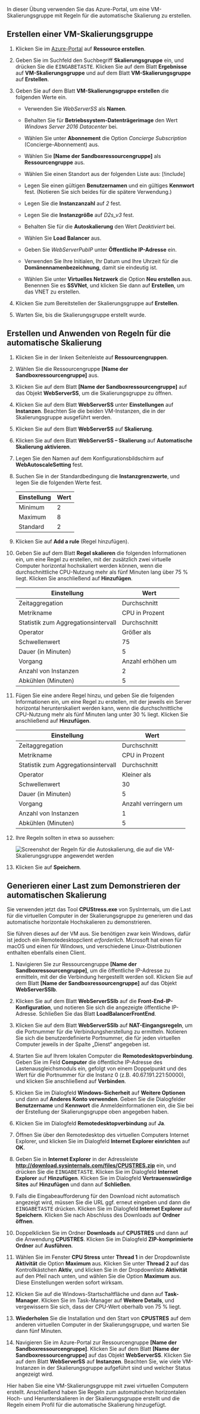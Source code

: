 In dieser Übung verwenden Sie das Azure-Portal, um eine VM-Skalierungsgruppe mit Regeln für die automatische Skalierung zu erstellen.

## <a name="create-a-virtual-machine-scale-set"></a>Erstellen einer VM-Skalierungsgruppe

1. Klicken Sie im [Azure-Portal](https://portal.azure.com/learn.docs.microsoft.com?azure-portal=true) auf **Ressource erstellen**.

1. Geben Sie im Suchfeld den Suchbegriff **Skalierungsgruppe** ein, und drücken Sie die <kbd>EINGABETASTE</kbd>. Klicken Sie auf dem Blatt **Ergebnisse** auf **VM-Skalierungsgruppe** und auf dem Blatt **VM-Skalierungsgruppe** auf **Erstellen**.

1. Geben Sie auf dem Blatt **VM-Skalierungsgruppe erstellen** die folgenden Werte ein.
    - Verwenden Sie _WebServerSS_ als **Namen**.
    - Behalten Sie für **Betriebssystem-Datenträgerimage** den Wert _Windows Server 2016 Datacenter_ bei.
    - Wählen Sie unter **Abonnement** die Option _Concierge Subscription_ (Concierge-Abonnement) aus.
    - Wählen Sie **<rgn>[Name der Sandboxressourcengruppe]</rgn>** als **Ressourcengruppe** aus.
    - Wählen Sie einen Standort aus der folgenden Liste aus: [!include[](../../../includes/azure-sandbox-regions-note-friendly.md)]

    - Legen Sie einen gültigen **Benutzernamen** und ein gültiges **Kennwort** fest. (Notieren Sie sich beides für die spätere Verwendung.)
    - Legen Sie die **Instanzanzahl** auf _2_ fest.
    - Legen Sie die **Instanzgröße** auf _D2s_v3_ fest.
    - Behalten Sie für die **Autoskalierung** den Wert _Deaktiviert_ bei.
    - Wählen Sie **Load Balancer** aus.
    - Geben Sie _WebServerPubIP_ unter **Öffentliche IP-Adresse** ein.
    - Verwenden Sie Ihre Initialen, Ihr Datum und Ihre Uhrzeit für die **Domänennamenbezeichnung**, damit sie eindeutig ist.
    - Wählen Sie unter **Virtuelles Netzwerk** die Option **Neu erstellen** aus. Benennen Sie es **SSVNet**, und klicken Sie dann auf **Erstellen**, um das VNET zu erstellen.

1. Klicken Sie zum Bereitstellen der Skalierungsgruppe auf **Erstellen**.

1. Warten Sie, bis die Skalierungsgruppe erstellt wurde.

## <a name="create-and-apply-autoscale-rules"></a>Erstellen und Anwenden von Regeln für die automatische Skalierung

1. Klicken Sie in der linken Seitenleiste auf **Ressourcengruppen**.

1. Wählen Sie die Ressourcengruppe **<rgn>[Name der Sandboxressourcengruppe]</rgn>** aus.

1. Klicken Sie auf dem Blatt **<rgn>[Name der Sandboxressourcengruppe]</rgn>** auf das Objekt **WebServerSS**, um die Skalierungsgruppe zu öffnen.

1. Klicken Sie auf dem Blatt **WebServerSS** unter **Einstellungen** auf **Instanzen**. Beachten Sie die beiden VM-Instanzen, die in der Skalierungsgruppe ausgeführt werden.

1. Klicken Sie auf dem Blatt **WebServerSS** auf **Skalierung**.

1. Klicken Sie auf dem Blatt **WebServerSS – Skalierung** auf **Automatische Skalierung aktivieren**.

1. Legen Sie den Namen auf dem Konfigurationsbildschirm auf **WebAutoscaleSetting** fest.

1. Suchen Sie in der Standardbedingung die **Instanzgrenzwerte**, und legen Sie die folgenden Werte fest.

    |Einstellung|Wert|
    |---|---|
    |Minimum|2|
    |Maximum|8|
    |Standard|2|

1. Klicken Sie auf **Add a rule** (Regel hinzufügen).

1. Geben Sie auf dem Blatt **Regel skalieren** die folgenden Informationen ein, um eine Regel zu erstellen, mit der zusätzlich zwei virtuelle Computer horizontal hochskaliert werden können, wenn die durchschnittliche CPU-Nutzung mehr als fünf Minuten lang über 75 % liegt. Klicken Sie anschließend auf **Hinzufügen**.

    |Einstellung|Wert|
    |---|---|
    |Zeitaggregation|Durchschnitt|
    |Metrikname|CPU in Prozent|
    |Statistik zum Aggregationsintervall|Durchschnitt|
    |Operator|Größer als|
    |Schwellenwert|75|
    |Dauer (in Minuten)|5|
    |Vorgang|Anzahl erhöhen um|
    |Anzahl von Instanzen|2|
    |Abkühlen (Minuten)|5|

1. Fügen Sie eine andere Regel hinzu, und geben Sie die folgenden Informationen ein, um eine Regel zu erstellen, mit der jeweils ein Server horizontal herunterskaliert werden kann, wenn die durchschnittliche CPU-Nutzung mehr als fünf Minuten lang unter 30 % liegt. Klicken Sie anschließend auf **Hinzufügen**.

    |Einstellung|Wert|
    |---|---|
    |Zeitaggregation|Durchschnitt|
    |Metrikname|CPU in Prozent|
    |Statistik zum Aggregationsintervall|Durchschnitt|
    |Operator|Kleiner als|
    |Schwellenwert|30|
    |Dauer (in Minuten)|5|
    |Vorgang|Anzahl verringern um|
    |Anzahl von Instanzen|1|
    |Abkühlen (Minuten)|5|

1. Ihre Regeln sollten in etwa so aussehen:

    ![Screenshot der Regeln für die Autoskalierung, die auf die VM-Skalierungsgruppe angewendet werden](../media/5-scale-rules.png)

1. Klicken Sie auf **Speichern**.

## <a name="generate-load-to-demonstrate-autoscaling"></a>Generieren einer Last zum Demonstrieren der automatischen Skalierung

Sie verwenden jetzt das Tool **CPUStress.exe** von SysInternals, um die Last für die virtuellen Computer in der Skalierungsgruppe zu generieren und das automatische horizontale Hochskalieren zu demonstrieren.

Sie führen dieses auf der VM aus. Sie benötigen zwar kein Windows, dafür ist jedoch ein Remotedesktopclient _erforderlich_. Microsoft hat einen für macOS und einen für Windows, und verschiedene Linux-Distributionen enthalten ebenfalls einen Client.

1. Navigieren Sie zur Ressourcengruppe **<rgn>[Name der Sandboxressourcengruppe]</rgn>**, um die öffentliche IP-Adresse zu ermitteln, mit der die Verbindung hergestellt werden soll. Klicken Sie auf dem Blatt **<rgn>[Name der Sandboxressourcengruppe]</rgn>** auf das Objekt **WebServerSSlb**.

1. Klicken Sie auf dem Blatt **WebServerSSlb** auf die **Front-End-IP-Konfiguration**, und notieren Sie sich die angezeigte öffentliche IP-Adresse. Schließen Sie das Blatt **LoadBalancerFrontEnd**.

1. Klicken Sie auf dem Blatt **WebServerSSlb** auf **NAT-Eingangsregeln**, um die Portnummer für die Verbindungsherstellung zu ermitteln. Notieren Sie sich die benutzerdefinierte Portnummer, die für jeden virtuellen Computer jeweils in der Spalte „Dienst“ angegeben ist.

1. Starten Sie auf Ihrem lokalen Computer die **Remotedesktopverbindung**. Geben Sie im Feld **Computer** die öffentliche IP-Adresse des Lastenausgleichsmoduls ein, gefolgt von einem Doppelpunkt und des Wert für die Portnummer für die Instanz 0 (z.B. 40.67.191.221:50000), und klicken Sie anschließend auf **Verbinden**.

1. Klicken Sie im Dialogfeld **Windows-Sicherheit** auf **Weitere Optionen** und dann auf **Anderes Konto verwenden**. Geben Sie die Dialogfelder **Benutzername** und **Kennwort** die Anmeldeinformationen ein, die Sie bei der Erstellung der Skalierungsgruppe oben angegeben haben.

1. Klicken Sie im Dialogfeld **Remotedesktopverbindung** auf **Ja**.

1. Öffnen Sie über den Remotedesktop des virtuellen Computers Internet Explorer, und klicken Sie im Dialogfeld **Internet Explorer einrichten** auf **OK**.

1. Geben Sie in **Internet Explorer** in der Adressleiste **http://download.sysinternals.com/files/CPUSTRES.zip** ein, und drücken Sie die <kbd>EINGABETASTE</kbd>. Klicken Sie im Dialogfeld **Internet Explorer** auf **Hinzufügen**. Klicken Sie im Dialogfeld **Vertrauenswürdige Sites** auf **Hinzufügen** und dann auf **Schließen**.

1. Falls die Eingabeaufforderung für den Download nicht automatisch angezeigt wird, müssen Sie die URL ggf. erneut eingeben und dann die <kbd>EINGABETASTE</kbd> drücken. Klicken Sie im Dialogfeld **Internet Explorer** auf **Speichern**. Klicken Sie nach Abschluss des Downloads auf **Ordner öffnen**.

1. Doppelklicken Sie im Ordner **Downloads** auf **CPUSTRES** und dann auf die Anwendung **CPUSTRES**. Klicken Sie im Dialogfeld **ZIP-komprimierte Ordner** auf **Ausführen**.

1. Wählen Sie im Fenster **CPU Stress** unter **Thread 1** in der Dropdownliste **Aktivität** die Option **Maximum** aus. Klicken Sie unter **Thread 2** auf das Kontrollkästchen **Aktiv**, und klicken Sie in der Dropdownliste **Aktivität** auf den Pfeil nach unten, und wählen Sie die Option **Maximum** aus. Diese Einstellungen werden sofort wirksam.

1. Klicken Sie auf die Windows-Startschaltfläche und dann auf **Task-Manager**. Klicken Sie im Task-Manager auf **Weitere Details**, und vergewissern Sie sich, dass der CPU-Wert oberhalb von 75 % liegt.

1. **Wiederholen** Sie die Installation und den Start von **CPUSTRES** auf dem anderen virtuellen Computer in der Skalierungsgruppe, und warten Sie dann fünf Minuten.

1. Navigieren Sie im Azure-Portal zur Ressourcengruppe **<rgn>[Name der Sandboxressourcengruppe]</rgn>**. Klicken Sie auf dem Blatt **<rgn>[Name der Sandboxressourcengruppe]</rgn>** auf das Objekt **WebServerSS**. Klicken Sie auf dem Blatt **WebServerSS** auf **Instanzen**. Beachten Sie, wie viele VM-Instanzen in der Skalierungsgruppe aufgeführt sind und welcher Status angezeigt wird.

Hier haben Sie eine VM-Skalierungsgruppe mit zwei virtuellen Computern erstellt. Anschließend haben Sie Regeln zum automatischen horizontalen Hoch- und Herunterskalieren in der Skalierungsgruppe erstellt und die Regeln einem Profil für die automatische Skalierung hinzugefügt.
